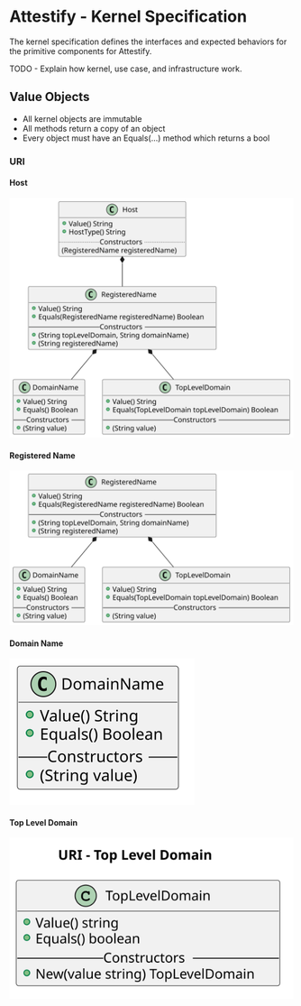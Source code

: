 # Attestify - Kernel Specification

The kernel specification defines the interfaces and expected behaviors for the primitive components for Attestify.

TODO - Explain how kernel, use case, and infrastructure work.

## Value Objects

* All kernel objects are immutable
* All methods return a copy of an object
* Every object must have an Equals(...) method which returns a bool

### URI

#### Host

![Host Class Diagram](https://raw.githubusercontent.com/attestify/kernel-specification/main/diagrams/uri/host.svg)

#### Registered Name

![Registered Name Class Diagram](https://raw.githubusercontent.com/attestify/kernel-specification/main/diagrams/uri/registered-name.svg)

#### Domain Name

![Domain Name Class Diagram](https://raw.githubusercontent.com/attestify/kernel-specification/main/diagrams/uri/domain-name.svg)

#### Top Level Domain

![Top Level Domain Class Diagram](https://raw.githubusercontent.com/attestify/kernel-specification/main/diagrams/uri/top-level-domain.svg)